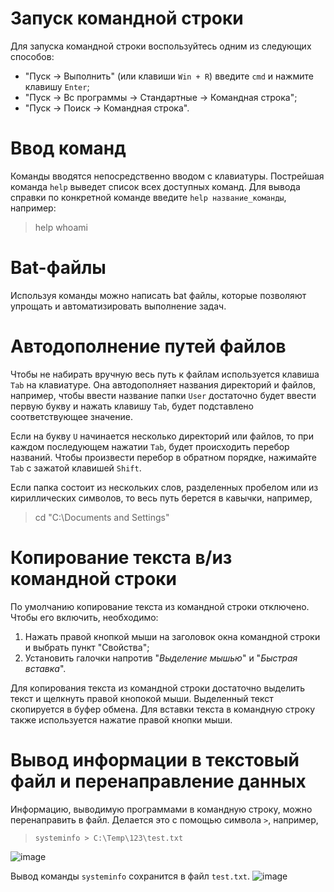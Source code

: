 # Запуск командной строки
Для запуска командной строки воспользуйтесь одним из следующих способов:
* "Пуск -> Выполнить" (или клавиши `Win + R`) введите `cmd` и нажмите клавишу `Enter`;
* "Пуск -> Вс программы -> Стандартные -> Командная строка";
* "Пуск -> Поиск -> Командная строка".

# Ввод команд
Команды вводятся непосредственно вводом с клавиатуры. Пострейшая команда `help` выведет список всех доступных команд. Для вывода справки по конкретной команде введите `help название_команды`, например:
> help whoami

# Bat-файлы
Используя команды можно написать bat файлы, которые позволяют упрощать и автоматизировать выполнение задач. 

# Автодополнение путей файлов
Чтобы не набирать вручную весь путь к файлам используется клавиша `Tab` на клавиатуре. Она автодополняет названия директорий и файлов, например, чтобы ввести название папки `User` достаточно будет ввести первую букву и нажать клавишу `Tab`, будет подставлено соответствующее значение.

Если на букву `U` начинается несколько директорий или файлов, то при каждом последующем нажатии `Tab`, будет происходить перебор названий. Чтобы произвести перебор в обратном порядке, нажимайте `Tab` с зажатой клавишей `Shift`.

Если папка состоит из нескольких слов, разделенных пробелом или из кириллических символов, то весь путь берется в кавычки, например, 
> cd "C:\Documents and Settings"

# Копирование текста в/из командной строки
По умолчанию копирование текста из командной строки отключено. Чтобы его включить, необходимо:
1. Нажать правой кнопкой мыши на заголовок окна командной строки и выбрать пункт "Свойства";
2. Установить галочки напротив "*Выделение мышью*" и "*Быстрая вставка*".

Для копирования текста из командной строки достаточно выделить текст и щелкнуть правой кнопокой мыши. Выделенный текст скопируется в буфер обмена. Для вставки текста в командную строку также используется нажатие правой кнопки мыши.

# Вывод информации в текстовый файл и перенаправление данных
Информацию, выводимую программами в командную строку, можно перенаправить в файл. Делается это с помощью символа `>`, например, 
> `systeminfo > C:\Temp\123\test.txt`

![image](https://user-images.githubusercontent.com/16436481/131782395-b63b994a-cdab-46a9-9792-67e2362d45bb.png)

Вывод команды `systeminfo` сохранится в файл `test.txt`.
![image](https://user-images.githubusercontent.com/16436481/131782564-c5108533-e887-4322-94cf-7b8731150f41.png)

